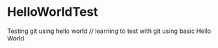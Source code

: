 # HelloWorldTest
Testing git using hello world
// learning to test with git using basic Hello World
